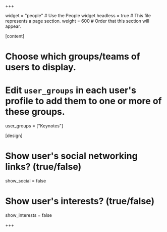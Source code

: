 +++

widget = "people"  # Use the People widget
headless = true  # This file represents a page section.
weight = 600  # Order that this section will appear.



[content]
  # Choose which groups/teams of users to display.
  #   Edit `user_groups` in each user's profile to add them to one or more of these groups.
  user_groups = ["Keynotes"]

[design]
  # Show user's social networking links? (true/false)
  show_social = false

  # Show user's interests? (true/false)
  show_interests = false  

+++